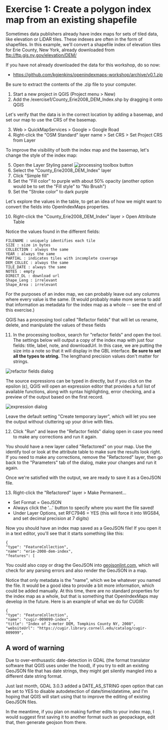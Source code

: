 # Exercise 1: Create a polygon index map from an existing shapefile

Sometimes data publishers already have index maps for sets of tiled data, like elevation or LiDAR tiles.  These indexes are often in the form of shapefiles.  In this example, we'll convert a shapefile index of elevation tiles for Erie County, New York, already downloaded from <ftp://ftp.gis.ny.gov/elevation/DEM/>

If you have not already downloaded the data for this workshop, do so now:
- <https://github.com/kgjenkins/openindexmaps-workshop/archive/v0.1.zip>

Be sure to extract the contents of the .zip file to your computer.

1. Start a new project in QGIS (Project menu > New)
2. Add the /exercise1/County_Erie2008_DEM_Index.shp by dragging it onto QGIS

Let's verify that the data is in the correct location by adding a basemap, and set our map to use the CRS of the basemap.

3. Web > QuickMapServices > Google > Google Road
4. Right-click the "OSM Standard" layer name > Set CRS > Set Project CRS from Layer

To improve the visibility of both the index map and the basemap, let's change the style of the index map:

5. Open the Layer Styling panel ![processing toolbox button](https://kgjenkins.github.io/openindexmaps-workshop/image/layer-styling-button.png)
6. Select the "County_Erie2008_DEM_Index" layer
7. Click "Simple fill"
8. Set the "Fill color" to purple with about 50% opacity
(another option would be to set the "Fill style" to "No Brush")
9. Set the "Stroke color" to dark purple

Let's explore the values in the table, to get an idea of how we might want to convert the fields into OpenIndexMaps properties.

10. Right-click the "County_Erie2008_DEM_Index" layer > Open Attribute Table

Notice the values found in the different fields:

```
FILENAME : uniquely identifies each tile
SIZE : size in bytes
COLLECTION : always the same
YEAR : always the same
PARTIAL : indicates tiles with incomplete coverage
DEM_COLLEC : always the same
TILE_DATE : always the same
NOTES : empty
DIRECT_DL : download url
Shape_Leng : irrelevant
Shape_Area : irrelevant
```

For the purposes of an index map, we can probably leave out any columns where every value is the same.  (It would probably make more sense to add that information as metadata for the index map as a whole -- see the end of this exercise.)

QGIS has a processing tool called "Refactor fields" that will let us rename, delete, and manipulate the values of these fields

11. In the processing toolbox, search for "refactor fields" and open the tool.  The settings below will output a copy of the index map with just four fields: title, label, note, and downloadUrl.  In this case, we are putting the size into a note so that it will display in the GBL interface.  **Be sure to set all the types to string.**  The lengthand precision values don't matter for strings.

![refactor fields dialog](https://kgjenkins.github.io/openindexmaps-workshop/image/ex1-refactor-fields.png)

The source expressions can be typed in directly, but if you click on the epsilon (&epsilon;), QGIS will open an expression editor that provides a full list of available functions, along with syntax highlighting, error checking, and a preview of the output based on the first record.

![expression dialog](https://kgjenkins.github.io/openindexmaps-workshop/image/ex1-expression-dialog.png)

Leave the default setting "Create temporary layer", which will let you see the output without cluttering up your drive with files.

12. Click "Run" and leave the "Refactor fields" dialog open in case you need to make any corrections and run it again.

You should have a new layer called "Refactored" on your map.  Use the identify tool or look at the attribute table to make sure the results look right.  If you need to make any corrections, remove the "Refactored" layer, then go back to the "Parameters" tab of the dialog, make your changes and run it again.

Once we're satisfied with the output, we are ready to save it as a GeoJSON file.

13. Right-click the "Refactored" layer > Make Permanent...
  - Set Format = GeoJSON
  - Always click the '...' button to specify where you want the file saved!
  - Under Layer Options, set RFC7946 = YES (this will force it into WGS84, and set decimal precision at 7 digits)

Now you should have an index map saved as a GeoJSON file!  If you open it in a text editor, you'll see that it starts something like this:

```
{
"type": "FeatureCollection",
"name": "erie-2008-dem-index",
"features": [
```

You could also copy or drag the GeoJSON into [geojsonlint.com](http://geojsonlint.com/), which will check for any parsing errors and also render the GeoJSON in a map.

Notice that only metadata is the "name", which we be whatever you named the file.  It would be a good idea to provide a bit more information, which could be added manually.  At this time, there are no standard properties for the index map as a whole, but that is something that OpenIndexMaps may develop in the future.  Here is an example of what we do for CUGIR:

```
{
"type": "FeatureCollection",
"name": "cugir-009099-index",
"title": "Index of 2-meter DEM, Tompkins County NY, 2008",
"websiteUrl": "https://cugir.library.cornell.edu/catalog/cugir-009099",
```


## A word of warning

Due to over-enthusastic date-detection in GDAL (the format translator software that QGIS uses under the hood), if you try to edit an existing GeoJSON file that has date strings, they might get silently mangled into a different date string format.

Just last month, GDAL 3.0.3 added a DATE_AS_STRING open option that can be set to YES to disable autodetection of date/time/datetime, and I'm hoping that QGIS will start using that to improve the editing of existing GeoJSON files.

In the meantime, if you plan on making further edits to your index map, I would suggest first saving it to another format such as geopackage, edit that, then generate geojson from there.
